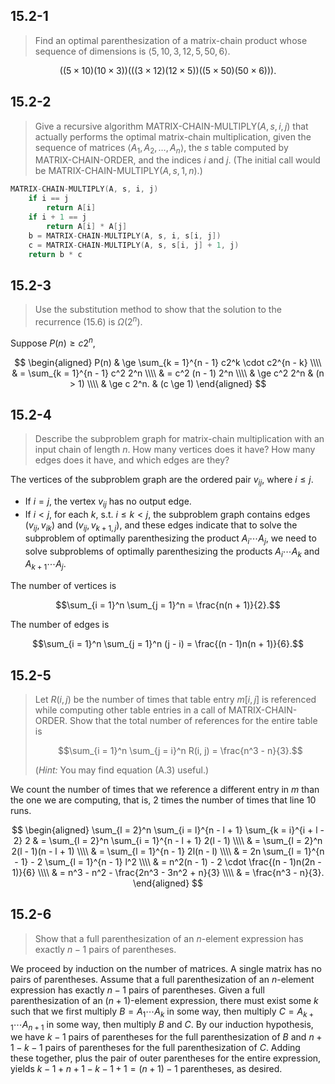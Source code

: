 ## 15.2-1

> Find an optimal parenthesization of a matrix-chain product whose sequence of dimensions is $\langle 5, 10, 3, 12, 5, 50, 6 \rangle$.

$$((5 \times 10)(10 \times 3))(((3 \times 12)(12 \times 5))((5 \times 50)(50 \times 6))).$$

## 15.2-2

> Give a recursive algorithm $\text{MATRIX-CHAIN-MULTIPLY}(A, s, i, j)$ that actually performs the optimal matrix-chain multiplication, given the sequence of matrices $\langle A_1, A_2, \ldots ,A_n \rangle$, the $s$ table computed by $\text{MATRIX-CHAIN-ORDER}$, and the indices $i$ and $j$. (The initial call would be $\text{MATRIX-CHAIN-MULTIPLY}(A, s, 1, n)$.)

```cpp
MATRIX-CHAIN-MULTIPLY(A, s, i, j)
    if i == j
        return A[i]
    if i + 1 == j
        return A[i] * A[j]
    b = MATRIX-CHAIN-MULTIPLY(A, s, i, s[i, j])
    c = MATRIX-CHAIN-MULTIPLY(A, s, s[i, j] + 1, j)
    return b * c
```

## 15.2-3

> Use the substitution method to show that the solution to the recurrence $\text{(15.6)}$ is $\Omega(2^n)$.

Suppose $P(n) \ge c2^n$,

$$
\begin{aligned}
P(n) & \ge   \sum_{k = 1}^{n - 1} c2^k \cdot c2^{n - k} \\\\
     & =     \sum_{k = 1}^{n - 1} c^2 2^n \\\\
     & =     c^2 (n - 1) 2^n \\\\
     & \ge   c^2 2^n & (n > 1) \\\\
     & \ge   c 2^n.  & (c \ge 1)
\end{aligned}
$$

## 15.2-4

> Describe the subproblem graph for matrix-chain multiplication with an input chain of length $n$. How many vertices does it have? How many edges does it have, and which edges are they?

The vertices of the subproblem graph are the ordered pair $v_{ij}$, where $i \le j$.

- If $i = j$, the vertex $v_{ij}$ has no output edge.
- If $i < j$, for each $k$, s.t. $i \le k < j$, the subproblem graph contains edges $(v_{ij}, v_{ik})$ and $(v_{ij}, v_{k+1, j})$, and these edges indicate that to solve the subproblem of optimally parenthesizing the product $A_i \cdots A_j$, we need to solve subproblems of optimally parenthesizing the products $A_i \cdots A_k$ and $A_{k + 1} \cdots A_j$.

The number of vertices is

$$\sum_{i = 1}^n \sum_{j = 1}^n = \frac{n(n + 1)}{2}.$$

The number of edges is

$$\sum_{i = 1}^n \sum_{j = 1}^n (j - i) = \frac{(n - 1)n(n + 1)}{6}.$$

## 15.2-5

> Let $R(i, j)$ be the number of times that table entry $m[i, j]$ is referenced while computing other table entries in a call of $\text{MATRIX-CHAIN-ORDER}$. Show that the total number of references for the entire table is
>
> $$\sum_{i = 1}^n \sum_{j = i}^n R(i, j) = \frac{n^3 - n}{3}.$$
>
> ($\textit{Hint:}$ You may find equation $\text{(A.3)}$ useful.)

We count the number of times that we reference a different entry in $m$ than the one we are computing, that is, $2$ times the number of times that line 10 runs.

$$
\begin{aligned}
\sum_{l = 2}^n \sum_{i = l}^{n - l + 1} \sum_{k = i}^{i + l - 2} 2
    & = \sum_{l = 2}^n \sum_{i = 1}^{n - l + 1} 2(l - 1) \\\\
    & = \sum_{l = 2}^n 2(l - 1)(n - l + 1) \\\\
    & = \sum_{l = 1}^{n - 1} 2l(n - l) \\\\
    & = 2n \sum_{l = 1}^{n - 1} - 2 \sum_{l = 1}^{n - 1} l^2 \\\\
    & = n^2(n - 1) - 2 \cdot \frac{(n - 1)n(2n - 1)}{6} \\\\
    & = n^3 - n^2 - \frac{2n^3 - 3n^2 + n}{3} \\\\
    & = \frac{n^3 - n}{3}.
\end{aligned}
$$

## 15.2-6

> Show that a full parenthesization of an $n$-element expression has exactly $n - 1$ pairs of parentheses.

We proceed by induction on the number of matrices. A single matrix has no pairs of parentheses. Assume that a full parenthesization of an $n$-element expression has exactly $n − 1$ pairs of parentheses. Given a full parenthesization of an $(n + 1)$-element expression, there must exist some $k$ such that we first multiply $B = A_1 \cdots A_k$ in some way, then multiply $C = A_{k + 1} \cdots A_{n + 1}$ in some way, then multiply $B$ and $C$. By our induction hypothesis, we have $k − 1$ pairs of parentheses for the full parenthesization of $B$ and $n + 1 − k − 1$ pairs of parentheses for the full parenthesization of $C$. Adding these together, plus the pair of outer parentheses for the entire expression, yields $k - 1 + n + 1 - k - 1 + 1 = (n + 1) - 1$ parentheses, as desired.
